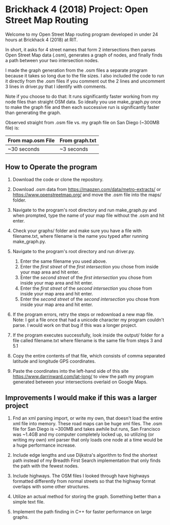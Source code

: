 # Brickhack 4 (2018) Project: Open Street Map Routing 

Welcome to my Open Street Map routing program developed in under 24 hours at Brickhack 4 (2018)
at RIT.

In short, it asks for 4 street names that form 2 intersections then parses Open Street Map data (.osm),
generates a graph of nodes, and finally finds a path between your two intersection nodes.

I made the graph generation from the .osm files a separate program because
it takes so long due to the file sizes. I also included the code to run
it directly from the .osm files if you comment out the 2 lines and uncomment 3
lines in driver.py that I identify with comments.

Note if you choose to do that: It runs significantly faster working from my
node files than straight OSM data. So ideally you use make_graph.py once to
make the graph file and then each successive run is significantly faster than
generating the graph.

Observed straight from .osm file vs. my graph file on San Diego (~300MB file)
is:

| From map.osm File | From graph.txt |
------------------- | -------------- |
| ~30 seconds       | ~3 seconds     |

## How to Operate the program

1. Download the code or clone the repository.

2. Download .osm data from https://mapzen.com/data/metro-extracts/ or
https://www.openstreetmap.org/ and move the .osm file into the maps/ folder.

3. Navigate to the program's root directory and run make_graph.py and when prompted, type the name of your map file without
the .osm and hit enter.

4. Check your graphs/ folder and make sure you have a file with filename.txt, 
where filename is the name you typed after running make_graph.py.

5. Navigate to the program's root directory and run driver.py.

    1. Enter the same filename you used above.
    2. Enter the *first street* of the *first intersection* you chose from inside your map area and hit enter.
    3. Enter the *second street* of the *first intersection* you chose from inside your map area and hit enter.
    4. Enter the *first street* of the *second intersection* you chose from inside your map area and hit enter.
    5. Enter the *second street* of the *second intersection* you chose from inside your map area and hit enter.

6. If the program errors, retry the steps or redownload a new map file. Note: I got a file once
that had a unicode character my program couldn't parse. I would work on that bug if this was a longer project.

7. If the program executes successfully, look inside the output/ folder for a file called filename.txt
where filename is the same file from steps 3 and 5.1

8. Copy the entire contents of that file, which consists of comma separated latitude and longitude GPS coordinates.

9. Paste the coordinates into the left-hand side of this site https://www.darrinward.com/lat-long/
to view the path my program generated between your intersections overlaid on Google Maps.

## Improvements I would make if this was a larger project

1. Fnd an xml parsing import, or write my own, that doesn't load the 
entire xml file into memory. These road maps can be huge xml files. The .osm file for San Diego
is ~300MB and takes awhile but runs, San Francisco was ~1.4GB and my computer completely locked up, 
so utilizing (or writing my own) xml parser that only loads one node at a time would be a huge performance increase.

2. Include edge lengths and use Dijkstra's algorithm to find the shortest path instead of my 
Breadth First Search implementation that only finds the path with the fewest nodes.

3. Include highways. The OSM files I looked through have highways 
formatted differently from normal streets so that the highway format overlaps with some other structures.

4. Utilize an actual method for storing the graph. Something better
than a simple text file.

5. Implement the path finding in C++ for faster performance on large
graphs.

